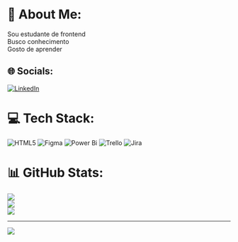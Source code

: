 # 💫 About Me:
Sou estudante de frontend<br>Busco conhecimento<br>Gosto de aprender


## 🌐 Socials:
[![LinkedIn](https://img.shields.io/badge/LinkedIn-%230077B5.svg?logo=linkedin&logoColor=white)](https://linkedin.com/in/https://www.linkedin.com/in/jeffersonhmontiro/) 

# 💻 Tech Stack:
![HTML5](https://img.shields.io/badge/html5-%23E34F26.svg?style=for-the-badge&logo=html5&logoColor=white) ![Figma](https://img.shields.io/badge/figma-%23F24E1E.svg?style=for-the-badge&logo=figma&logoColor=white) ![Power Bi](https://img.shields.io/badge/power_bi-F2C811?style=for-the-badge&logo=powerbi&logoColor=black) ![Trello](https://img.shields.io/badge/Trello-%23026AA7.svg?style=for-the-badge&logo=Trello&logoColor=white) ![Jira](https://img.shields.io/badge/jira-%230A0FFF.svg?style=for-the-badge&logo=jira&logoColor=white)
# 📊 GitHub Stats:
![](https://github-readme-stats.vercel.app/api?username=JeffHMonteiro&theme=dark&hide_border=false&include_all_commits=false&count_private=false)<br/>
![](https://github-readme-streak-stats.herokuapp.com/?user=JeffHMonteiro&theme=dark&hide_border=false)<br/>
![](https://github-readme-stats.vercel.app/api/top-langs/?username=JeffHMonteiro&theme=dark&hide_border=false&include_all_commits=false&count_private=false&layout=compact)

---
[![](https://visitcount.itsvg.in/api?id=JeffHMonteiro&icon=0&color=0)](https://visitcount.itsvg.in)

<!-- Proudly created with GPRM ( https://gprm.itsvg.in ) -->